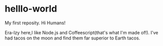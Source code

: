 # helllo-world
My first reposity.
Hi Humans!

Era-lzy here,I like Node.js and Coffeescript(that's what I'm made of!).
I've had tacos on the moon and find them far superior to Earth tacos.
